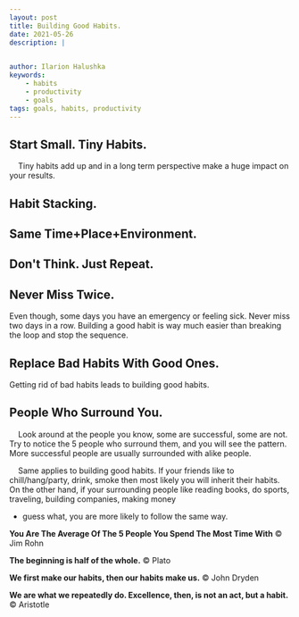 ```yaml
---
layout: post
title: Building Good Habits.
date: 2021-05-26
description: |
    

author: Ilarion Halushka
keywords:
    - habits
    - productivity
    - goals
tags: goals, habits, productivity
---
```


## Start Small. Tiny Habits.
&nbsp;&nbsp;&nbsp; Tiny habits add up and in a long term perspective make a huge impact on your results.

## Habit Stacking.

## Same Time+Place+Environment.

## Don't Think. Just Repeat.

## Never Miss Twice.
Even though, some days you have an emergency or feeling sick. 
Never miss two days in a row. Building a good habit is way much easier than breaking the loop and stop the sequence.

## Replace Bad Habits With Good Ones.
Getting rid of bad habits leads to building good habits.

## People Who Surround You.
&nbsp;&nbsp;&nbsp;  Look around at the people you know, some are successful, some are not.
Try to notice the 5 people who surround them, and you will see the pattern. 
More successful people are usually surrounded with alike people. 

&nbsp;&nbsp;&nbsp; Same applies to building good habits. 
If your friends like to chill/hang/party, drink, smoke then most likely you will inherit their habits.
On the other hand, if your surrounding people like reading books, do sports, traveling, building companies, making money 
- guess what, you are more likely to follow the same way.


**You Are The Average Of The 5 People You Spend The Most Time With** © Jim Rohn

**The beginning is half of the whole.** © Plato

**We first make our habits, then our habits make us.** © John Dryden

**We are what we repeatedly do. Excellence, then, is not an act, but a habit.** © Aristotle

